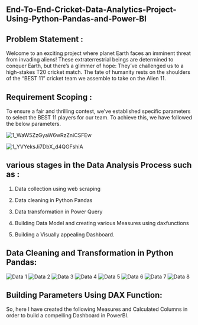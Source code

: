 ## End-To-End-Cricket-Data-Analytics-Project-Using-Python-Pandas-and-Power-BI
## Problem Statement :

Welcome to an exciting project where planet Earth faces an imminent threat from invading aliens! These extraterrestrial beings are determined to conquer Earth, but there’s a glimmer of hope: They’ve challenged us to a high-stakes T20 cricket match. The fate of humanity rests on the shoulders of the “BEST 11” cricket team we assemble to take on the Alien 11.

## Requirement Scoping :
To ensure a fair and thrilling contest, we’ve established specific parameters to select the BEST 11 players for our team. To achieve this, we have followed the below parameters.

![1_WaW5ZzGyaW6wRzZniCSFEw](https://github.com/Swapsonone10/End-To-End-Cricket-Data-Analytics-Project-Using-Python-Pandas-and-Power-BI/assets/106740366/739d001a-1aac-4c75-9198-6deb105581e8)

![1_YVYeksJi7DbX_d4QGFshiA](https://github.com/Swapsonone10/End-To-End-Cricket-Data-Analytics-Project-Using-Python-Pandas-and-Power-BI/assets/106740366/dfbbb3db-1b9b-476f-b719-2035e125c60b)

## various stages in the Data Analysis Process such as :
1. Data collection using web scraping

2. Data cleaning in Python Pandas

3. Data transformation in Power Query

4. Building Data Model and creating various Measures using daxfunctions

5. Building a Visually appealing Dashboard.

## Data Cleaning and Transformation in Python Pandas:

![Data 1](https://github.com/Swapsonone10/End-To-End-Cricket-Data-Analytics-Project-Using-Python-Pandas-and-Power-BI/assets/106740366/0d3b9a05-c39c-4e3e-bf57-67c34f39d04a)
![Data 2](https://github.com/Swapsonone10/End-To-End-Cricket-Data-Analytics-Project-Using-Python-Pandas-and-Power-BI/assets/106740366/c802d0c5-8a4a-4fea-a969-bb3dbf2b2a25)
![Data 3](https://github.com/Swapsonone10/End-To-End-Cricket-Data-Analytics-Project-Using-Python-Pandas-and-Power-BI/assets/106740366/a1e8de9a-8aee-45d6-a927-a22b584e6b96)
![Data 4](https://github.com/Swapsonone10/End-To-End-Cricket-Data-Analytics-Project-Using-Python-Pandas-and-Power-BI/assets/106740366/1913a030-08f4-4db5-96bd-b350350ddcf1)
![Data 5](https://github.com/Swapsonone10/End-To-End-Cricket-Data-Analytics-Project-Using-Python-Pandas-and-Power-BI/assets/106740366/abcfea63-0874-43f5-b478-6b6f4724c98b)
![Data 6](https://github.com/Swapsonone10/End-To-End-Cricket-Data-Analytics-Project-Using-Python-Pandas-and-Power-BI/assets/106740366/66083515-c082-4045-a7eb-c7de8e87532a)
![Data 7](https://github.com/Swapsonone10/End-To-End-Cricket-Data-Analytics-Project-Using-Python-Pandas-and-Power-BI/assets/106740366/a8040b9d-03fc-45a6-b6af-fa3ffcfb1df7)
![Data 8](https://github.com/Swapsonone10/End-To-End-Cricket-Data-Analytics-Project-Using-Python-Pandas-and-Power-BI/assets/106740366/c2cf4f5c-3dda-4c57-827a-9d4f57ac1ed3)

## Building Parameters Using DAX Function:
So, here I have created the following Measures and Calculated Columns in order to build a compelling Dashboard in PowerBI.

